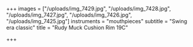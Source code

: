 +++
images = ["/uploads/img_7429.jpg", "/uploads/img_7428.jpg", "/uploads/img_7427.jpg", "/uploads/img_7426.jpg", "/uploads/img_7425.jpg"]
instruments = "mouthpieces"
subtitle = "Swing era classic"
title = "Rudy Muck Cushion Rim 19C"

+++
